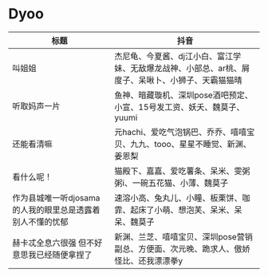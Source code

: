 # Dyoo
标题|抖音
-|-
叫姐姐|杰尼龟、今夏酱、dj江小白、富江学妹、无敌爆龙战神、小部总、ar桃、屑度子、呆啾卜、小狮子、天霸猫猫晴
听取妈声一片|鱼神、暗藏璇机、深圳pose酒吧预定、小宣、15号发工资、妖夭、魏莫子、yuumi
还能看清嘛|元hachi、爱吃气泡锅巴、乔乔、嘻嘻宝贝、九九、tooo、星星不睡觉、新渊、姜恩梨
看什么呢！|猫殿下、嘉嘉、爱吃薯条、呆米、雯粥粥i、一碗五花猫、小薄、魏莫子
作为县城唯一听djosama的人我的眼里总是透露着别人不懂的忧郁|速溶小高、兔丸儿、小瞳、板栗饼、咖霏、起床了小萌、想泡芙、呆米、呆呆、魏莫子
赫卡忒全息六很强 但不好意思我已经随便拿捏了|新渊、兰芝、嘻嘻宝贝、深圳pose营销副总、方便面、次元晚、跪求人、傲娇怪比、还我漂漂拳y